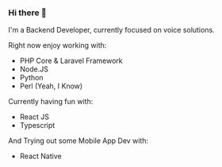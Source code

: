 ### Hi there 👋

I'm a Backend Developer, currently focused on voice solutions.

Right now enjoy working with:

- PHP Core & Laravel Framework
- Node.JS
- Python
- Perl (Yeah, I Know)

Currently having fun with:

- React JS
- Typescript

And Trying out some Mobile App Dev with:

- React Native
